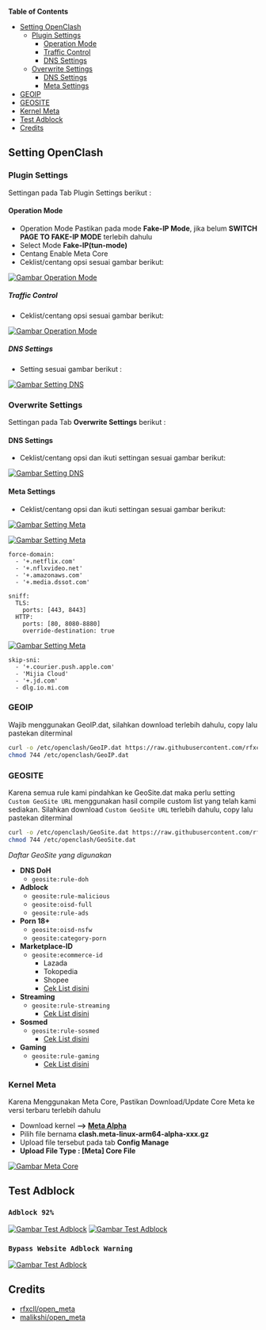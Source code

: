 **Table of Contents**

- [Setting OpenClash](#setting-openclash)
  - [Plugin Settings](#plugin-settings)
    - [Operation Mode](#operation-mode)
    - [Traffic Control](#traffic-control)
    - [DNS Settings](#dns-settings)
  - [Overwrite Settings](#overwrite-settings)
    - [DNS Settings](#dns-settings)
    - [Meta Settings](#meta-settings)
- [GEOIP](#geoip)
- [GEOSITE](#geosite)
- [Kernel Meta](#kernel-meta)
- [Test Adblock](#test-adblock)
- [Credits](#credits)

## Setting OpenClash

### Plugin Settings

Settingan pada Tab Plugin Settings berikut :

#### Operation Mode

- Operation Mode Pastikan pada mode **Fake-IP Mode**, jika belum **SWITCH PAGE TO FAKE-IP MODE** terlebih dahulu
- Select Mode **Fake-IP(tun-mode)**
- Centang Enable Meta Core
- Ceklist/centang opsi sesuai gambar berikut:

[![Gambar Operation Mode](https://raw.githubusercontent.com/dantewrt/DanteWRT-Meta/main/images/operationmode.PNG "Operation Mode")](https://raw.githubusercontent.com/dantewrt/DanteWRT-Meta/main/images/operationmode.PNG)

##### Traffic Control

- Ceklist/centang opsi sesuai gambar berikut:

[![Gambar Operation Mode](https://raw.githubusercontent.com/dantewrt/DanteWRT-Meta/main/images/operationmode-2.PNG "Operation Mode")](https://raw.githubusercontent.com/dantewrt/DanteWRT-Meta/main/images/operationmode-2.PNG)

##### DNS Settings
- Setting sesuai gambar berikut :

[![Gambar Setting DNS](https://raw.githubusercontent.com/dantewrt/DanteWRT-Meta/main/images/dnssetting-1.PNG "Setting DNS")](https://raw.githubusercontent.com/dantewrt/DanteWRT-Meta/main/images/dnssetting-1.PNG)

### Overwrite Settings

Settingan pada Tab **Overwrite Settings** berikut :

#### DNS Settings

- Ceklist/centang opsi dan ikuti settingan sesuai gambar berikut:

[![Gambar Setting DNS](https://raw.githubusercontent.com/dantewrt/DanteWRT-Meta/main/images/dnssetting-2.PNG "Setting DNS")](https://raw.githubusercontent.com/dantewrt/DanteWRT-Meta/main/images/dnssetting-2.PNG)

#### Meta Settings

- Ceklist/centang opsi dan ikuti settingan sesuai gambar berikut:

[![Gambar Setting Meta](https://raw.githubusercontent.com/dantewrt/DanteWRT-Meta/main/images/metasetting-1.PNG "Setting Meta")](https://raw.githubusercontent.com/dantewrt/DanteWRT-Meta/main/images/metasetting-1.PNG)

[![Gambar Setting Meta](https://raw.githubusercontent.com/dantewrt/DanteWRT-Meta/main/images/metasetting-2.PNG "Setting Meta")](https://raw.githubusercontent.com/dantewrt/DanteWRT-Meta/main/images/metasetting-2.PNG)

```
force-domain:
  - '+.netflix.com'
  - '+.nflxvideo.net'
  - '+.amazonaws.com'
  - '+.media.dssot.com'
```

```
sniff:
  TLS:
    ports: [443, 8443]
  HTTP:
    ports: [80, 8080-8880]
    override-destination: true
 ```
 
[![Gambar Setting Meta](https://raw.githubusercontent.com/dantewrt/DanteWRT-Meta/main/images/metasetting-3.PNG "Setting Meta")](https://raw.githubusercontent.com/dantewrt/DanteWRT-Meta/main/images/metasetting-3.PNG)

```
skip-sni:
  - '+.courier.push.apple.com'
  - 'Mijia Cloud'
  - '+.jd.com'
  - dlg.io.mi.com
```
### GEOIP

Wajib menggunakan GeoIP.dat, silahkan download terlebih dahulu,
copy lalu pastekan diterminal

```sh
curl -o /etc/openclash/GeoIP.dat https://raw.githubusercontent.com/rfxcll/v2ray-rules-dat/release/GeoIP.dat
chmod 744 /etc/openclash/GeoIP.dat
```

### GEOSITE

Karena semua rule kami pindahkan ke GeoSite.dat maka perlu setting `Custom GeoSite URL` menggunakan hasil compile custom list yang telah kami sediakan.
Silahkan download `Custom GeoSite URL` terlebih dahulu,
copy lalu pastekan diterminal

```sh
curl -o /etc/openclash/GeoSite.dat https://raw.githubusercontent.com/rfxcll/v2ray-rules-dat/release/GeoSite.dat
chmod 744 /etc/openclash/GeoSite.dat
```

*Daftar GeoSite yang digunakan*
  - **DNS DoH**
    - `geosite:rule-doh`
  - **Adblock**
    - `geosite:rule-malicious`
    - `geosite:oisd-full`
    - `geosite:rule-ads`
  - **Porn 18+**
    - `geosite:oisd-nsfw`
    - `geosite:category-porn`
  - **Marketplace-ID**
    - `geosite:ecommerce-id`
       - Lazada
       - Tokopedia
       - Shopee
       - [Cek List disini](https://github.com/rfxcll/v2ray-rules-dat/blob/rule/rule_streaming.txt)
  - **Streaming**
    - `geosite:rule-streaming`
       - [Cek List disini](https://github.com/rfxcll/v2ray-rules-dat/blob/rule/rule_streaming.txt)
  - **Sosmed**
    - `geosite:rule-sosmed`
       - [Cek List disini](https://github.com/rfxcll/v2ray-rules-dat/blob/rule/rule_sosmed.txt)
  - **Gaming**
    - `geosite:rule-gaming`
       - [Cek List disini](https://github.com/rfxcll/v2ray-rules-dat/blob/rule/rule_gaming.txt)

### Kernel Meta

Karena Menggunakan Meta Core, Pastikan Download/Update Core Meta ke versi terbaru terlebih dahulu

- Download kernel **--> [Meta Alpha](https://github.com/MetaCubeX/Clash.Meta/releases/tag/Prerelease-Alpha)**
- Pilih file bernama **clash.meta-linux-arm64-alpha-xxx.gz**
- Upload file tersebut pada tab **Config Manage**
- **Upload File Type : [Meta] Core File**

[![Gambar Meta Core](https://raw.githubusercontent.com/dantewrt/DanteWRT-Meta/main/images/metacore.PNG "Meta Core")](https://raw.githubusercontent.com/dantewrt/DanteWRT-Meta/main/images/metacore.PNG)

## Test Adblock

### `Adblock 92%`

[![Gambar Test Adblock](https://raw.githubusercontent.com/dantewrt/DanteWRT-Meta/main/images/adblock1.PNG "Meta Core")](https://raw.githubusercontent.com/dantewrt/DanteWRT-Meta/main/images/adblock1.PNG)
[![Gambar Test Adblock](https://raw.githubusercontent.com/dantewrt/DanteWRT-Meta/main/images/adblock2.PNG "Meta Core")](https://raw.githubusercontent.com/dantewrt/DanteWRT-Meta/main/images/adblock2.PNG)

### `Bypass Website Adblock Warning`

[![Gambar Test Adblock](https://raw.githubusercontent.com/dantewrt/DanteWRT-Meta/main/images/adblock3.PNG "Meta Core")](https://raw.githubusercontent.com/dantewrt/DanteWRT-Meta/main/images/adblock3.PNG)

## Credits

- [rfxcll/open_meta](https://github.com/rfxcll/open_meta)
- [malikshi/open_meta](https://github.com/malikshi/open_meta)
